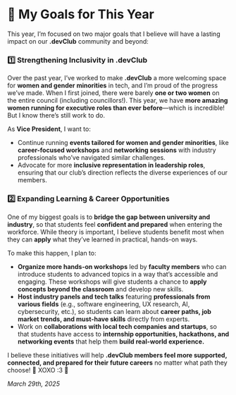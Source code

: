 # 🎯 My Goals for This Year 

This year, I’m focused on two major goals that I believe will have a lasting impact on our **.devClub** community and beyond:  

### 1️⃣ Strengthening Inclusivity in .devClub  
Over the past year, I’ve worked to make **.devClub** a more welcoming space for **women and gender minorities** in tech, and I’m proud of the progress we’ve made. When I first joined, there were barely **one or two women** on the entire council (including councillors!). This year, we have **more amazing women running for executive roles than ever before**—which is incredible! But I know there’s still work to do.  

As **Vice President**, I want to:  
- Continue running **events tailored for women and gender minorities**, like **career-focused workshops** and **networking sessions** with industry professionals who’ve navigated similar challenges.  
- Advocate for more **inclusive representation in leadership roles**, ensuring that our club’s direction reflects the diverse experiences of our members.  

### 2️⃣ Expanding Learning & Career Opportunities  
One of my biggest goals is to **bridge the gap between university and industry**, so that students feel **confident and prepared** when entering the workforce. While theory is important, I believe students benefit most when they can **apply** what they’ve learned in practical, hands-on ways.  

To make this happen, I plan to:  
- **Organize more hands-on workshops** led by **faculty members** who can introduce students to advanced topics in a way that’s accessible and engaging. These workshops will give students a chance to **apply concepts beyond the classroom** and develop new skills.  
- **Host industry panels and tech talks** featuring **professionals from various fields** (e.g., software engineering, UX research, AI, cybersecurity, etc.), so students can learn about **career paths, job market trends, and must-have skills** directly from experts.  
- Work on **collaborations with local tech companies and startups**, so that students have access to **internship opportunities, hackathons, and networking events** that help them **build real-world experience.**  

I believe these initiatives will help **.devClub members feel more supported, connected, and prepared for their future careers** no matter what path they choose! 🌸 XOXO :3 🌸

*March 29th, 2025*
